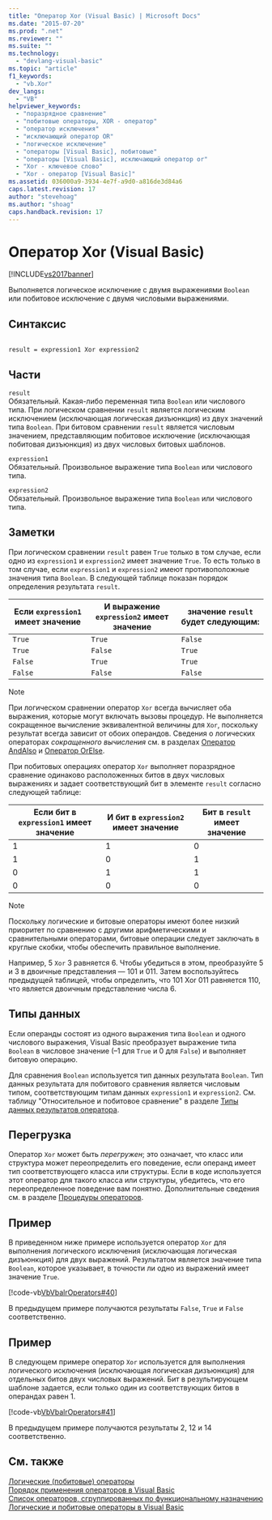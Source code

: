 ```yaml
---
title: "Оператор Xor (Visual Basic) | Microsoft Docs"
ms.date: "2015-07-20"
ms.prod: ".net"
ms.reviewer: ""
ms.suite: ""
ms.technology: 
  - "devlang-visual-basic"
ms.topic: "article"
f1_keywords: 
  - "vb.Xor"
dev_langs: 
  - "VB"
helpviewer_keywords: 
  - "поразрядное сравнение"
  - "побитовые операторы, XOR - оператор"
  - "оператор исключения"
  - "исключающий оператор OR"
  - "логическое исключение"
  - "операторы [Visual Basic], побитовые"
  - "операторы [Visual Basic], исключающий оператор or"
  - "Xor - ключевое слово"
  - "Xor - оператор [Visual Basic]"
ms.assetid: 036000a9-3934-4e7f-a9d0-a816de3d84a6
caps.latest.revision: 17
author: "stevehoag"
ms.author: "shoag"
caps.handback.revision: 17
---
```

# Оператор Xor (Visual Basic)
[!INCLUDE[vs2017banner](../../../visual-basic/includes/vs2017banner.md)]

Выполняется логическое исключение с двумя выражениями `Boolean` или побитовое исключение с двумя числовыми выражениями.  
  
## Синтаксис  
  
```  
  
result = expression1 Xor expression2  
```  
  
## Части  
 `result`  
 Обязательный.  Какая\-либо переменная типа `Boolean` или числового типа.  При логическом сравнении `result` является логическим исключением \(исключающая логическая дизъюнкция\) из двух значений типа `Boolean`.  При битовом сравнении `result` является числовым значением, представляющим побитовое исключение \(исключающая побитовая дизъюнкция\) из двух числовых битовых шаблонов.  
  
 `expression1`  
 Обязательный.  Произвольное выражение типа `Boolean` или числового типа.  
  
 `expression2`  
 Обязательный.  Произвольное выражение типа `Boolean` или числового типа.  
  
## Заметки  
 При логическом сравнении `result` равен `True` только в том случае, если одно из `expression1` и `expression2` имеет значение `True`.  То есть только в том случае, если `expression1` и `expression2` имеют противоположные значения типа `Boolean`.  В следующей таблице показан порядок определения результата `result`.  
  
|Если `expression1` имеет значение|И выражение `expression2` имеет значение|значение `result` будет следующим:|  
|---------------------------------------|----------------------------------------------|----------------------------------------|  
|`True`|`True`|`False`|  
|`True`|`False`|`True`|  
|`False`|`True`|`True`|  
|`False`|`False`|`False`|  
  
> [!NOTE]
>  При логическом сравнении оператор `Xor` всегда вычисляет оба выражения, которые могут включать вызовы процедур.  Не выполняется сокращенное вычисление эквивалентной величины для `Xor`, поскольку результат всегда зависит от обоих операндов.  Сведения о логических операторах *сокращенного вычисления* см. в разделах [Оператор AndAlso](../../../visual-basic/language-reference/operators/andalso-operator.md) и [Оператор OrElse](../../../visual-basic/language-reference/operators/orelse-operator.md).  
  
 При побитовых операциях оператор `Xor` выполняет поразрядное сравнение одинаково расположенных битов в двух числовых выражениях и задает соответствующий бит в элементе `result` согласно следующей таблице:  
  
|Если бит в `expression1` имеет значение|И бит в `expression2` имеет значение|Бит в `result` имеет значение|  
|---------------------------------------------|------------------------------------------|-----------------------------------|  
|1|1|0|  
|1|0|1|  
|0|1|1|  
|0|0|0|  
  
> [!NOTE]
>  Поскольку логические и битовые операторы имеют более низкий приоритет по сравнению с другими арифметическими и сравнительными операторами, битовые операции следует заключать в круглые скобки, чтобы обеспечить правильное выполнение.  
  
 Например, 5 `Xor` 3 равняется 6.  Чтобы убедиться в этом, преобразуйте 5 и 3 в двоичные представления — 101 и 011.  Затем воспользуйтесь предыдущей таблицей, чтобы определить, что 101 Xor 011 равняется 110, что является двоичным представление числа 6.  
  
## Типы данных  
 Если операнды состоят из одного выражения типа `Boolean` и одного числового выражения, Visual Basic преобразует выражение типа `Boolean` в числовое значение \(–1 для `True` и 0 для `False`\) и выполняет битовую операцию.  
  
 Для сравнения `Boolean` используется тип данных результата `Boolean`.  Тип данных результата для побитового сравнения является числовым типом, соответствующим типам данных `expression1` и `expression2`.  См. таблицу "Относительное и побитовое сравнение" в разделе [Типы данных результатов оператора](../../../visual-basic/language-reference/operators/data-types-of-operator-results.md).  
  
## Перегрузка  
 Оператор `Xor` может быть *перегружен*; это означает, что класс или структура может переопределить его поведение, если операнд имеет тип соответствующего класса или структуры.  Если в коде используется этот оператор для такого класса или структуры, убедитесь, что его переопределенное поведение вам понятно.  Дополнительные сведения см. в разделе [Процедуры операторов](../../../visual-basic/programming-guide/language-features/procedures/operator-procedures.md).  
  
## Пример  
 В приведенном ниже примере используется оператор `Xor` для выполнения логического исключения \(исключающая логическая дизъюнкция\) для двух выражений.  Результатом является значение типа `Boolean`, которое указывает, в точности ли одно из выражений имеет значение `True`.  
  
 [!code-vb[VbVbalrOperators#40](../../../visual-basic/language-reference/operators/codesnippet/visualbasic/xor-operator_1.vb)]  
  
 В предыдущем примере получаются результаты `False`, `True` и `False` соответственно.  
  
## Пример  
 В следующем примере оператор `Xor` используется для выполнения логического исключения \(исключающая логическая дизъюнкция\) для отдельных битов двух числовых выражений.  Бит в результирующем шаблоне задается, если только один из соответствующих битов в операндах равен 1.  
  
 [!code-vb[VbVbalrOperators#41](../../../visual-basic/language-reference/operators/codesnippet/visualbasic/xor-operator_2.vb)]  
  
 В предыдущем примере получаются результаты 2, 12 и 14 соответственно.  
  
## См. также  
 [Логические \(побитовые\) операторы](../../../visual-basic/language-reference/operators/logical-bitwise-operators.md)   
 [Порядок применения операторов в Visual Basic](../../../visual-basic/language-reference/operators/operator-precedence.md)   
 [Список операторов, сгруппированных по функциональному назначению](../../../visual-basic/language-reference/operators/operators-listed-by-functionality.md)   
 [Логические и побитовые операторы в Visual Basic](../../../visual-basic/programming-guide/language-features/operators-and-expressions/logical-and-bitwise-operators.md)